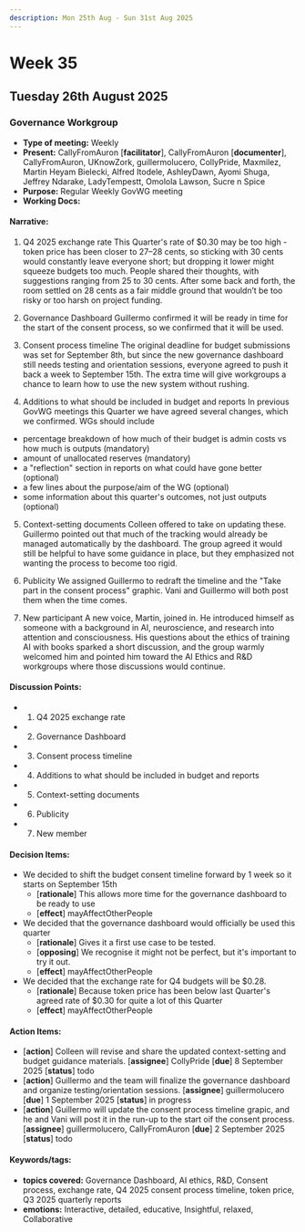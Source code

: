 ```yaml
---
description: Mon 25th Aug - Sun 31st Aug 2025
---
```


# Week 35

## Tuesday 26th August 2025

### Governance Workgroup

- **Type of meeting:** Weekly
- **Present:** CallyFromAuron [**facilitator**], CallyFromAuron [**documenter**], CallyFromAuron, UKnowZork, guillermolucero, CollyPride, Maxmilez, Martin Heyam Bielecki, Alfred Itodele, AshleyDawn, Ayomi Shuga, Jeffrey Ndarake, LadyTempestt, Omolola Lawson, Sucre n Spice
- **Purpose:** Regular Weekly GovWG meeting
- **Working Docs:**

#### Narrative:
1) Q4 2025 exchange rate
This Quarter's rate of $0.30 may be too high - token price has been closer to 27–28 cents, so sticking with 30 cents would constantly leave everyone short; but dropping it lower might squeeze budgets too much. People shared their thoughts, with suggestions ranging from 25 to 30 cents. After some back and forth, the room settled on 28 cents as a fair middle ground that wouldn’t be too risky or too harsh on project funding.

2) Governance Dashboard
Guillermo confirmed it will be ready in time for the start of the consent process, so we confirmed that it will be used.

3) Consent process timeline
The original deadline for budget submissions was set for September 8th, but since the new governance dashboard still needs testing and orientation sessions, everyone agreed to push it back a week to September 15th. The extra time will give workgroups a chance to learn how to use the new system without rushing.

4) Additions to what should be included in budget and reports
In previous GovWG meetings this Quarter we have agreed several changes, which we confirmed. WGs should include
 - percentage breakdown of how much of their budget is admin costs vs how much is outputs (mandatory)
 - amount of unallocated reserves (mandatory)
- a "reflection" section in reports on what could have gone better (optional)
- a few lines about the purpose/aim of the WG (optional)
- some information about this quarter's outcomes, not just outputs (optional)

5) Context-setting documents
Colleen offered to take on updating these. Guillermo pointed out that much of the tracking would already be managed automatically by the dashboard. The group agreed it would still be helpful to have some guidance in place, but they emphasized not wanting the process to become too rigid.

6) Publicity
We assigned Guillermo to redraft the timeline and the "Take part in the consent process" graphic. Vani and Guillermo will both post them when the time comes.

7) New participant
A new voice, Martin, joined in. He introduced himself as someone with a background in AI, neuroscience, and research into attention and consciousness. His questions about the ethics of training AI with books sparked a short discussion, and the group warmly welcomed him and pointed him toward the AI Ethics and R&D workgroups where those discussions would continue.



#### Discussion Points:
- 1) Q4 2025 exchange rate
- 2) Governance Dashboard
- 3) Consent process timeline 
- 4) Additions to what should be included in budget and reports
- 5) Context-setting documents
- 6) Publicity
- 7) New member

#### Decision Items:
- We decided to shift the budget consent timeline forward by 1 week so it starts on September 15th
  - [**rationale**] This allows more time for the governance dashboard to be ready to use
  - [**effect**] mayAffectOtherPeople
- We decided that the governance dashboard would officially be used this quarter
  - [**rationale**] Gives it a first use case to be tested. 
  - [**opposing**] We recognise it might not be perfect, but it's important to try it out.
  - [**effect**] mayAffectOtherPeople
- We decided that the exchange rate for Q4 budgets will be $0.28.
  - [**rationale**] Because token price has been below last Quarter's agreed rate of $0.30 for quite a lot of this Quarter
  - [**effect**] mayAffectOtherPeople

#### Action Items:
- [**action**] Colleen will revise and share the updated context-setting and budget guidance materials. [**assignee**] CollyPride [**due**] 8 September 2025 [**status**] todo
- [**action**] Guillermo and the team will finalize the governance dashboard and organize testing/orientation sessions. [**assignee**] guillermolucero [**due**] 1 September 2025 [**status**] in progress
- [**action**] Guillermo will update the consent process timeline grapic, and he and Vani will post it in the run-up to the start oif the consent process. [**assignee**] guillermolucero, CallyFromAuron [**due**] 2 September 2025 [**status**] todo

#### Keywords/tags:
- **topics covered:** Governance Dashboard, AI ethics, R&D, Consent process, exchange rate, Q4 2025 consent process timeline, token price, Q3 2025 quarterly reports
- **emotions:** Interactive, detailed, educative, Insightful, relaxed,  Collaborative